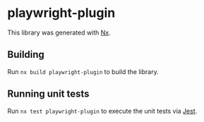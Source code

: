 # playwright-plugin

This library was generated with [Nx](https://nx.dev).

## Building

Run `nx build playwright-plugin` to build the library.

## Running unit tests

Run `nx test playwright-plugin` to execute the unit tests via [Jest](https://jestjs.io).
